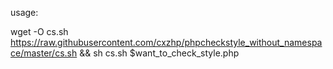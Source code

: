 usage:

wget -O cs.sh https://raw.githubusercontent.com/cxzhp/phpcheckstyle_without_namespace/master/cs.sh && sh cs.sh $want_to_check_style.php
